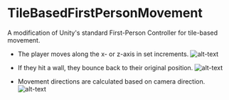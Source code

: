 # TileBasedFirstPersonMovement
A modification of Unity's standard First-Person Controller for tile-based movement.

* The player moves along the x- or z-axis in set increments.
![alt-text](http://www.joshuawhittom.com/wp-content/uploads/2019/02/basic_movement.gif "Basic Movement")

* If they hit a wall, they bounce back to their original position.
![alt-text](http://www.joshuawhittom.com/wp-content/uploads/2019/02/wall_bounce-1.gif "Wall Bounce")

* Movement directions are calculated based on camera direction.
![alt-text](http://www.joshuawhittom.com/wp-content/uploads/2019/02/approximate_view_gridlock.gif "Approximate View Gridlock")
